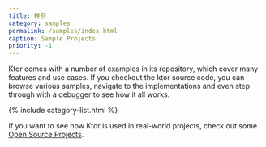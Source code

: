 ```yaml
---
title: 样例
category: samples
permalink: /samples/index.html
caption: Sample Projects
priority: -1
---
```


Ktor comes with a number of examples in its repository, which cover many features and use cases.
If you checkout the ktor source code, you can browse various samples, navigate to the implementations and even
step through with a debugger to see how it all works.

{% include category-list.html %}

If you want to see how Ktor is used in real-world projects, check out some [Open Source Projects](open-source).
